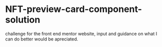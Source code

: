 # NFT-preview-card-component-solution
challenge for the front end mentor website, input and guidance on what I can do better would be apreciated. 

